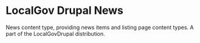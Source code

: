 # LocalGov Drupal News

News content type, providing news items and listing page content types. A part of the LocalGovDrupal distribution.

